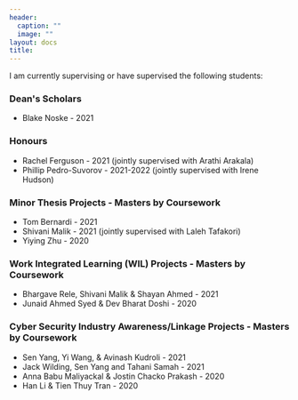```yaml
---
header:
  caption: ""
  image: ""
layout: docs
title: 
---
```


I am currently supervising or have supervised the following students:

### Dean's Scholars
* Blake Noske - 2021

### Honours 
* Rachel Ferguson - 2021 (jointly supervised with Arathi Arakala)
* Phillip Pedro-Suvorov - 2021-2022 (jointly supervised with Irene Hudson)
 

### Minor Thesis Projects - Masters by Coursework 
* Tom Bernardi - 2021
* Shivani Malik - 2021 (jointly supervised with Laleh Tafakori)
* Yiying Zhu - 2020

### Work Integrated Learning (WIL) Projects - Masters by Coursework 
* Bhargave Rele, Shivani Malik & Shayan Ahmed - 2021 
* Junaid Ahmed Syed & Dev Bharat Doshi - 2020

### Cyber Security Industry Awareness/Linkage Projects - Masters by Coursework 
* Sen Yang, Yi Wang, & Avinash Kudroli - 2021
* Jack Wilding, Sen Yang and Tahani Samah - 2021
* Anna Babu Maliyackal & Jostin Chacko Prakash -  2020
* Han Li & Tien Thuy Tran - 2020



